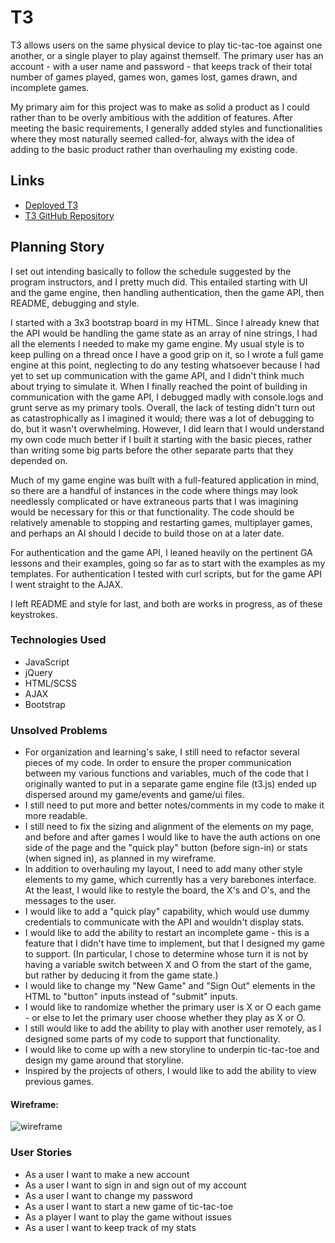 
# T3

T3 allows users on the same physical device to play tic-tac-toe against one another, or a single player to play against themself. The primary user has an account - with a user name and password - that keeps track of their total number of games played, games won, games lost, games drawn, and incomplete games.

My primary aim for this project was to make as solid a product as I could rather than to be overly ambitious with the addition of features. After meeting the basic requirements, I generally added styles and functionalities where they most naturally seemed called-for, always with the idea of adding to the basic product rather than overhauling my existing code.

## Links

- [Deployed T3](https://martylanger.github.io/t3/)
- [T3 GitHub Repository](https://github.com/martylanger/t3/)

## Planning Story

I set out intending basically to follow the schedule suggested by the program instructors, and I pretty much did. This entailed starting with UI and the game engine, then handling authentication, then the game API, then README, debugging and style.

I started with a 3x3 bootstrap board in my HTML. Since I already knew that the API would be handling the game state as an array of nine strings, I had all the elements I needed to make my game engine. My usual style is to keep pulling on a thread once I have a good grip on it, so I wrote a full game engine at this point, neglecting to do any testing whatsoever because I had yet to set up communication with the game API, and I didn't think much about trying to simulate it. When I finally reached the point of building in communication with the game API, I debugged madly with console.logs and grunt serve as my primary tools. Overall, the lack of testing didn't turn out as catastrophically as I imagined it would; there was a lot of debugging to do, but it wasn't overwhelming. However, I did learn that I would understand my own code much better if I built it starting with the basic pieces, rather than writing some big parts before the other separate parts that they depended on.

Much of my game engine was built with a full-featured application in mind, so there are a handful of instances in the code where things may look needlessly complicated or have extraneous parts that I was imagining would be necessary for this or that functionality. The code should be relatively amenable to stopping and restarting games, multiplayer games, and perhaps an AI should I decide to build those on at a later date.

For authentication and the game API, I leaned heavily on the pertinent GA lessons and their examples, going so far as to start with the examples as my templates. For authentication I tested with curl scripts, but for the game API I went straight to the AJAX.

I left README and style for last, and both are works in progress, as of these keystrokes.

### Technologies Used

- JavaScript
- jQuery
- HTML/SCSS
- AJAX
- Bootstrap

### Unsolved Problems

- For organization and learning's sake, I still need to refactor several pieces of my code. In order to ensure the proper communication between my various functions and variables, much of the code that I originally wanted to put in a separate game engine file (t3.js) ended up dispersed around my game/events and game/ui files.
- I still need to put more and better notes/comments in my code to make it more readable.
- I still need to fix the sizing and alignment of the elements on my page, and before and after games I would like to have the auth actions on one side of the page and the "quick play" button (before sign-in) or stats (when signed in), as planned in my wireframe.
- In addition to overhauling my layout, I need to add many other style elements to my game, which currently has a very barebones interface. At the least, I would like to restyle the board, the X's and O's, and the messages to the user.
- I would like to add a "quick play" capability, which would use dummy credentials to communicate with the API and wouldn't display stats.
- I would like to add the ability to restart an incomplete game - this is a feature that I didn't have time to implement, but that I designed my game to support. (In particular, I chose to determine whose turn it is not by having a variable switch between X and O from the start of the game, but rather by deducing it from the game state.)
- I would like to change my "New Game" and "Sign Out" elements in the HTML to "button" inputs instead of "submit" inputs.
- I would like to randomize whether the primary user is X or O each game - or else to let the primary user choose whether they play as X or O.
- I still would like to add the ability to play with another user remotely, as I designed some parts of my code to support that functionality.
- I would like to come up with a new storyline to underpin tic-tac-toe and design my game around that storyline.
- Inspired by the projects of others, I would like to add the ability to view previous games.

#### Wireframe:
![wireframe](https://i.imgur.com/rHdwwyB.jpg)

### User Stories

- As a user I want to make a new account
- As a user I want to sign in and sign out of my account
- As a user I want to change my password
- As a user I want to start a new game of tic-tac-toe
- As a player I want to play the game without issues
- As a user I want to keep track of my stats
